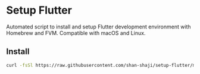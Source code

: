 # Setup Flutter

Automated script to install and setup Flutter development environment with Homebrew and FVM. Compatible with macOS and Linux.

## Install

```sh
curl -fsSl https://raw.githubusercontent.com/shan-shaji/setup-flutter/main/setup-flutter | /bin/bash
```
